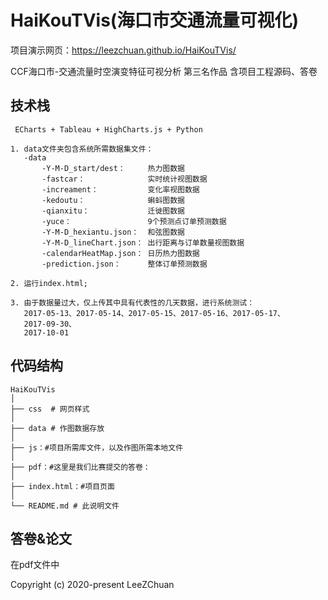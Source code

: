 # HaiKouTVis(海口市交通流量可视化)

项目演示网页：https://leezchuan.github.io/HaiKouTVis/

 CCF海口市-交通流量时空演变特征可视分析 第三名作品 
 含项目工程源码、答卷

 ## 技术栈
     ECharts + Tableau + HighCharts.js + Python

`````
1. data文件夹包含系统所需数据集文件：
   -data   
       -Y-M-D_start/dest：     热力图数据
       -fastcar：              实时统计视图数据
       -increament：           变化率视图数据
       -kedoutu：              蝌蚪图数据
       -qianxitu：             迁徙图数据
       -yuce：                 9个预测点订单预测数据
       -Y-M-D_hexiantu.json：  和弦图数据
       -Y-M-D_lineChart.json： 出行距离与订单数量视图数据
       -calendarHeatMap.json： 日历热力图数据       
       -prediction.json：      整体订单预测数据

2. 运行index.html;

3. 由于数据量过大，仅上传其中具有代表性的几天数据，进行系统测试：
   2017-05-13、2017-05-14、2017-05-15、2017-05-16、2017-05-17、
   2017-09-30、
   2017-10-01
`````



## 代码结构
```
HaiKouTVis
│
├── css  # 网页样式
│ 
├── data # 作图数据存放
│ 
├── js：#项目所需库文件，以及作图所需本地文件
│ 
├── pdf：#这里是我们比赛提交的答卷：
│
├── index.html：#项目页面
│
└── README.md # 此说明文件
```

## 答卷&论文

在pdf文件中

Copyright (c) 2020-present LeeZChuan
